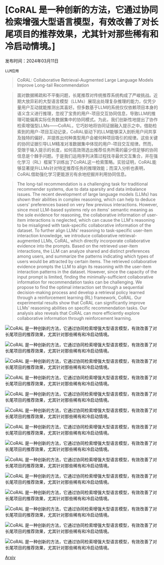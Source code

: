 # [CoRAL 是一种创新的方法，它通过协同检索增强大型语言模型，有效改善了对长尾项目的推荐效果，尤其针对那些稀有和冷启动情境。]

发布时间：2024年03月11日

`LLM应用`

> CoRAL: Collaborative Retrieval-Augmented Large Language Models Improve Long-tail Recommendation

> 面对数据稀疏和不平衡问题，长尾推荐对传统推荐系统构成了严峻挑战。近期大放异彩的大型语言模型（LLMs）展现出处理复杂推理的能力，仅凭少量用户互动就能推测出其喜好。但多数基于LLM的系统仅仅依赖项目本身的语义含义进行推理，忽视了宝贵的用户-项目交互协同信息，导致LLM的推理可能偏离实际任务数据集中的协同模式。为此，我们创新性地提出了协作检索增强型LLMs——CoRAL，它巧妙地将协同证据融入提示之中。借助检索到的用户-项目互动记录，CoRAL驱动下的LLM能够深入剖析用户间共享及独特的偏好，并提炼出何种类型用户会被何种项目吸引的规律。这些关键的协同证据引导LLM精准对准数据集中体现的用户-项目交互规律。然而，受限于输入提示的长度，如何高效筛选出推荐任务所需的最少但足够的协同信息是个棘手问题。于是我们运用序列决策过程找寻最优交互集合，并在强化学习（RL）框架下训练出了CoRAL这一检索策略。实验证明，CoRAL能够显著提升LLMs针对特定推荐任务的推理效能；而深入分析也表明，CoRAL借助强化学习更能游刃有余地挖掘并利用协同信息。

> The long-tail recommendation is a challenging task for traditional recommender systems, due to data sparsity and data imbalance issues. The recent development of large language models (LLMs) has shown their abilities in complex reasoning, which can help to deduce users' preferences based on very few previous interactions. However, since most LLM-based systems rely on items' semantic meaning as the sole evidence for reasoning, the collaborative information of user-item interactions is neglected, which can cause the LLM's reasoning to be misaligned with task-specific collaborative information of the dataset. To further align LLMs' reasoning to task-specific user-item interaction knowledge, we introduce collaborative retrieval-augmented LLMs, CoRAL, which directly incorporate collaborative evidence into the prompts. Based on the retrieved user-item interactions, the LLM can analyze shared and distinct preferences among users, and summarize the patterns indicating which types of users would be attracted by certain items. The retrieved collaborative evidence prompts the LLM to align its reasoning with the user-item interaction patterns in the dataset. However, since the capacity of the input prompt is limited, finding the minimally-sufficient collaborative information for recommendation tasks can be challenging. We propose to find the optimal interaction set through a sequential decision-making process and develop a retrieval policy learned through a reinforcement learning (RL) framework, CoRAL. Our experimental results show that CoRAL can significantly improve LLMs' reasoning abilities on specific recommendation tasks. Our analysis also reveals that CoRAL can more efficiently explore collaborative information through reinforcement learning.

![CoRAL 是一种创新的方法，它通过协同检索增强大型语言模型，有效改善了对长尾项目的推荐效果，尤其针对那些稀有和冷启动情境。](../../../paper_images/2403.06447/x1.png)

![CoRAL 是一种创新的方法，它通过协同检索增强大型语言模型，有效改善了对长尾项目的推荐效果，尤其针对那些稀有和冷启动情境。](../../../paper_images/2403.06447/x2.png)

![CoRAL 是一种创新的方法，它通过协同检索增强大型语言模型，有效改善了对长尾项目的推荐效果，尤其针对那些稀有和冷启动情境。](../../../paper_images/2403.06447/x3.png)

![CoRAL 是一种创新的方法，它通过协同检索增强大型语言模型，有效改善了对长尾项目的推荐效果，尤其针对那些稀有和冷启动情境。](../../../paper_images/2403.06447/x4.png)

![CoRAL 是一种创新的方法，它通过协同检索增强大型语言模型，有效改善了对长尾项目的推荐效果，尤其针对那些稀有和冷启动情境。](../../../paper_images/2403.06447/x5.png)

![CoRAL 是一种创新的方法，它通过协同检索增强大型语言模型，有效改善了对长尾项目的推荐效果，尤其针对那些稀有和冷启动情境。](../../../paper_images/2403.06447/x6.png)

![CoRAL 是一种创新的方法，它通过协同检索增强大型语言模型，有效改善了对长尾项目的推荐效果，尤其针对那些稀有和冷启动情境。](../../../paper_images/2403.06447/x7.png)

![CoRAL 是一种创新的方法，它通过协同检索增强大型语言模型，有效改善了对长尾项目的推荐效果，尤其针对那些稀有和冷启动情境。](../../../paper_images/2403.06447/x8.png)

![CoRAL 是一种创新的方法，它通过协同检索增强大型语言模型，有效改善了对长尾项目的推荐效果，尤其针对那些稀有和冷启动情境。](../../../paper_images/2403.06447/x9.png)

![CoRAL 是一种创新的方法，它通过协同检索增强大型语言模型，有效改善了对长尾项目的推荐效果，尤其针对那些稀有和冷启动情境。](../../../paper_images/2403.06447/x10.png)

![CoRAL 是一种创新的方法，它通过协同检索增强大型语言模型，有效改善了对长尾项目的推荐效果，尤其针对那些稀有和冷启动情境。](../../../paper_images/2403.06447/x11.png)

![CoRAL 是一种创新的方法，它通过协同检索增强大型语言模型，有效改善了对长尾项目的推荐效果，尤其针对那些稀有和冷启动情境。](../../../paper_images/2403.06447/x12.png)

![CoRAL 是一种创新的方法，它通过协同检索增强大型语言模型，有效改善了对长尾项目的推荐效果，尤其针对那些稀有和冷启动情境。](../../../paper_images/2403.06447/x13.png)

![CoRAL 是一种创新的方法，它通过协同检索增强大型语言模型，有效改善了对长尾项目的推荐效果，尤其针对那些稀有和冷启动情境。](../../../paper_images/2403.06447/x14.png)

[Arxiv](https://arxiv.org/abs/2403.06447)